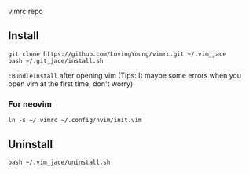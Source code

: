 vimrc repo

## Install

```
git clone https://github.com/LovingYoung/vimrc.git ~/.vim_jace
bash ~/.git_jace/install.sh
```

`:BundleInstall` after opening vim (Tips: It maybe some errors when you open vim at the first time, don't worry)

### For neovim

`ln -s ~/.vimrc ~/.config/nvim/init.vim`

## Uninstall

```
bash ~/.vim_jace/uninstall.sh
```
